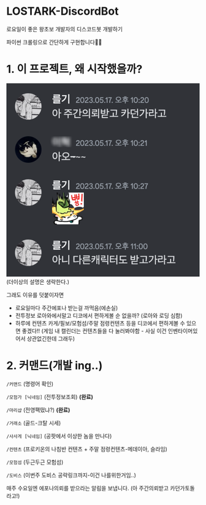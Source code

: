 # LOSTARK-DiscordBot
로요일이 좋은 왕초보 개발자의 디스코드봇 개발하기

파이썬 크롤링으로 간단하게 구현합니다👩‍💻
# 1. 이 프로젝트, 왜 시작했을까?
![discord](/img/discord.png)
(더이상의 설명은 생략한다.)

그래도 이유를 덧붙이자면
- 로요일마다 주간에포나 받는걸 까먹음(에손실)
- 전투정보 로아와에서말고 디코에서 편하게볼 순 없을까? (로아와 로딩 심함)
- 하루에 컨텐츠 카게/필보/모험섬/주말 점령컨텐츠 등을 디코에서 편하게볼 수 있으면 좋겠다!! (게임 내 캘린더는 컨텐츠들을 다 눌러봐야함 - 사실 이건 인벤타이머있어서 상관없긴한데 그래두)
# 2. 커맨드(개발 ing..)
`/커맨드` (명령어 확인)

`/모험가 [닉네임]` (전투정보조회) **(완료)**

`/마리샵` (전영팩떴냐?) **(완료)**

`/거래소` (골드-크탈 시세)

`/사사게 [닉네임]` (공팟에서 이상한 놈을 만나다)

`/컨텐츠` (프로키온의 나침반 컨텐츠 + 주말 점령컨텐츠-메데이아, 슬라임)

`/모험섬` (두근두근 모험섬)

`/도비스` (이번주 도비스 공략링크까지-이건 나를위한거임..)

매주 수요일엔 에포나의뢰를 받으라는 알림을 보냅니다. (아 주간의뢰받고 카던가토돌라고!)

